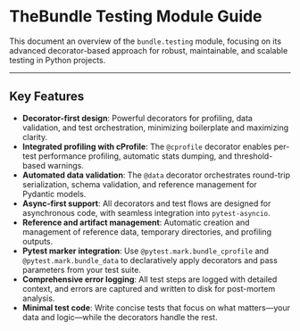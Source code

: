 # TheBundle Testing Module Guide

This document an overview of the `bundle.testing` module, focusing on its advanced decorator-based approach for robust, maintainable, and scalable testing in Python projects.

---

## Key Features

- **Decorator-first design**: Powerful decorators for profiling, data validation, and test orchestration, minimizing boilerplate and maximizing clarity.
- **Integrated profiling with cProfile**: The `@cprofile` decorator enables per-test performance profiling, automatic stats dumping, and threshold-based warnings.
- **Automated data validation**: The `@data` decorator orchestrates round-trip serialization, schema validation, and reference management for Pydantic models.
- **Async-first support**: All decorators and test flows are designed for asynchronous code, with seamless integration into `pytest-asyncio`.
- **Reference and artifact management**: Automatic creation and management of reference data, temporary directories, and profiling outputs.
- **Pytest marker integration**: Use `@pytest.mark.bundle_cprofile` and `@pytest.mark.bundle_data` to declaratively apply decorators and pass parameters from your test suite.
- **Comprehensive error logging**: All test steps are logged with detailed context, and errors are captured and written to disk for post-mortem analysis.
- **Minimal test code**: Write concise tests that focus on what matters—your data and logic—while the decorators handle the rest.



